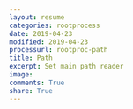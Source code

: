 ```yaml
---
layout: resume
categories: rootprocess
date: 2019-04-23
modified: 2019-04-23
processurl: rootproc-path
title: Path
excerpt: Set main path reader
image: 
comments: True
share: True
---
```

